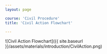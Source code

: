 ```yaml
---
layout: page

course: 'Civil Procedure'
title: 'Civil Action Flowchart'
  
---
```


![Civil Action Flowchart]({{ site.baseurl }}/assets/materials/introduction/CivilAction.png)